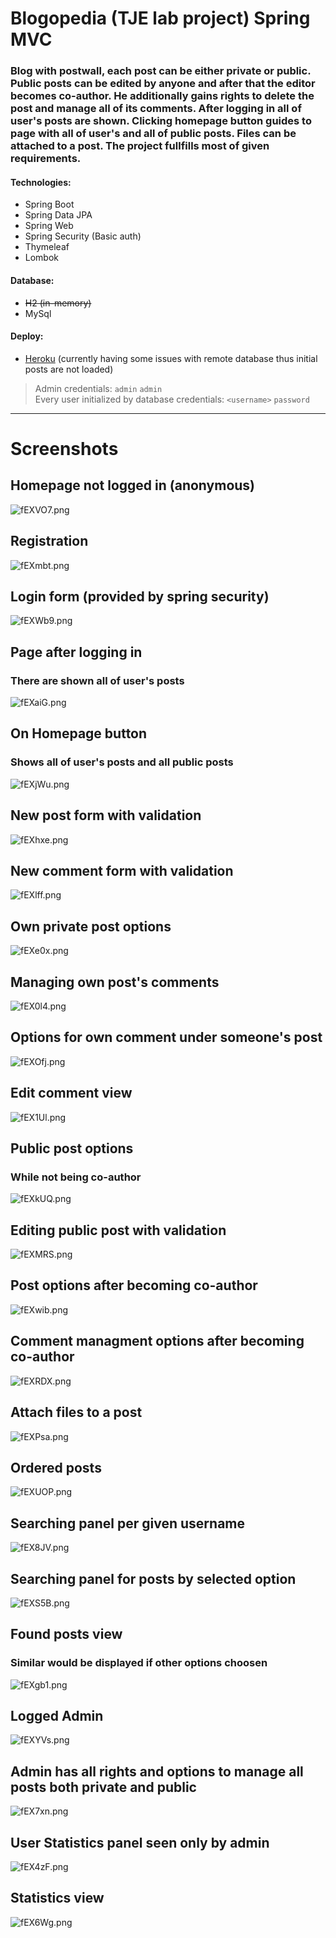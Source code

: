 # Blogopedia (TJE lab project) Spring MVC

### Blog with postwall, each post can be either private or public. Public posts can be edited by anyone and after that the editor becomes co-author. He additionally gains rights to delete the post and manage all of its comments. After logging in all of user's posts are shown. Clicking homepage button guides to page with all of user's and all of public posts. Files can be attached to a post. The project fullfills most of given requirements.



#### Technologies:
* Spring Boot
* Spring Data JPA
* Spring Web
* Spring Security (Basic auth)
* Thymeleaf
* Lombok

#### Database:
* ~~H2 (in-memory)~~
* MySql

#### Deploy:
* [Heroku](https://blogopedia.herokuapp.com/) (currently having some issues with remote database thus initial posts are not loaded)

> Admin credentials: `admin` `admin` <br> Every user initialized by database credentials: `<username>` `password`

---

# Screenshots

## Homepage not logged in (anonymous)
![fEXVO7.png](https://iili.io/fEXVO7.png)

## Registration
![fEXmbt.png](https://iili.io/fEXmbt.png)

## Login form (provided by spring security)
![fEXWb9.png](https://iili.io/fEXWb9.png)

## Page after logging in
### There are shown all of user's posts
![fEXaiG.png](https://iili.io/fEXaiG.png)

## On Homepage button
### Shows all of user's posts and all public posts
![fEXjWu.png](https://iili.io/fEXjWu.png)

## New post form with validation
![fEXhxe.png](https://iili.io/fEXhxe.png)

## New comment form with validation
![fEXlff.png](https://iili.io/fEXlff.png)



## Own private post options
![fEXe0x.png](https://iili.io/fEXe0x.png)

## Managing own post's comments
![fEX0l4.png](https://iili.io/fEX0l4.png)

## Options for own comment under someone's post
![fEXOfj.png](https://iili.io/fEXOfj.png)

## Edit comment view
![fEX1Ul.png](https://iili.io/fEX1Ul.png)



## Public post options
### While not being co-author
![fEXkUQ.png](https://iili.io/fEXkUQ.png)

## Editing public post with validation
![fEXMRS.png](https://iili.io/fEXMRS.png)

## Post options after becoming co-author
![fEXwib.png](https://iili.io/fEXwib.png)

## Comment managment options after becoming co-author
![fEXRDX.png](https://iili.io/fEXRDX.png)



## Attach files to a post
![fEXPsa.png](https://iili.io/fEXPsa.png)

## Ordered posts
![fEXUOP.png](https://iili.io/fEXUOP.png)

## Searching panel per given username
![fEX8JV.png](https://iili.io/fEX8JV.png)

## Searching panel for posts by selected option
![fEXS5B.png](https://iili.io/fEXS5B.png)

## Found posts view
### Similar would be displayed if other options choosen
![fEXgb1.png](https://iili.io/fEXgb1.png)



## Logged Admin
![fEXYVs.png](https://iili.io/fEXYVs.png)

## Admin has all rights and options to manage all posts both private and public
![fEX7xn.png](https://iili.io/fEX7xn.png)

## User Statistics panel seen only by admin
![fEX4zF.png](https://iili.io/fEX4zF.png)

## Statistics view
![fEX6Wg.png](https://iili.io/fEX6Wg.png)
